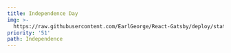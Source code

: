 ```yaml
---
title: Independence Day
img: >-
  https://raw.githubusercontent.com/EarlGeorge/React-Gatsby/deploy/static/assets/26-%E1%83%9B%E1%83%90%E1%83%98%E1%83%A1%E1%83%98.png
priority: '51'
path: Independence
---
```


